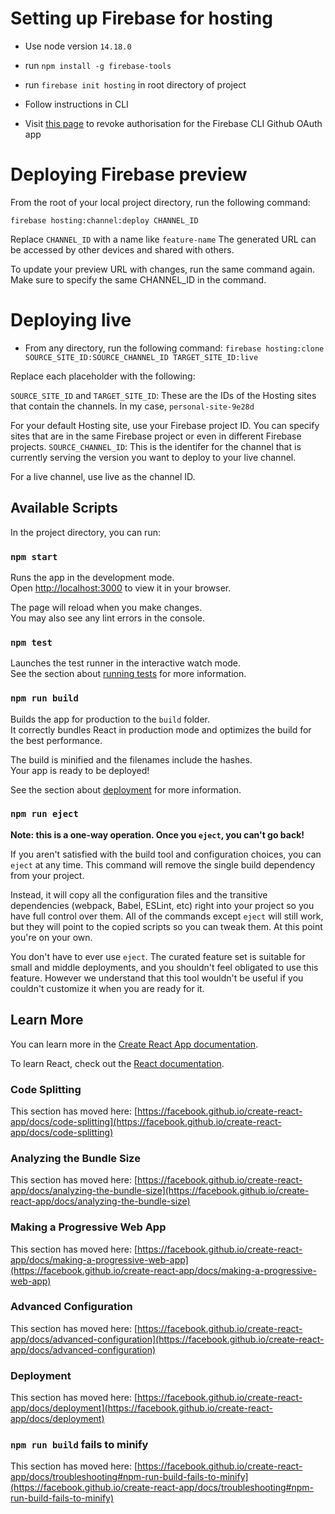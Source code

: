 # Setting up Firebase for hosting

- Use node version `14.18.0`
- run `npm install -g firebase-tools`
- run `firebase init hosting` in root directory of project
- Follow instructions in CLI

- Visit [this page](https://github.com/settings/connections/applications/89cf50f02ac6aaed3484) to revoke authorisation for the Firebase CLI Github OAuth app

# Deploying Firebase preview

From the root of your local project directory, run the following command:

`firebase hosting:channel:deploy CHANNEL_ID`

Replace `CHANNEL_ID` with a name like `feature-name`
The generated URL can be accessed by other devices and shared with others. 

To update your preview URL with changes, run the same command again. Make sure to specify the same CHANNEL_ID in the command.

# Deploying live

- From any directory, run the following command:
`firebase hosting:clone SOURCE_SITE_ID:SOURCE_CHANNEL_ID TARGET_SITE_ID:live`

Replace each placeholder with the following:

`SOURCE_SITE_ID` and `TARGET_SITE_ID`: These are the IDs of the Hosting sites that contain the channels.
In my case, `personal-site-9e28d`

For your default Hosting site, use your Firebase project ID.
You can specify sites that are in the same Firebase project or even in different Firebase projects.
`SOURCE_CHANNEL_ID`: This is the identifer for the channel that is currently serving the version you want to deploy to your live channel.

For a live channel, use live as the channel ID.



## Available Scripts

In the project directory, you can run:

### `npm start`

Runs the app in the development mode.\
Open [http://localhost:3000](http://localhost:3000) to view it in your browser.

The page will reload when you make changes.\
You may also see any lint errors in the console.

### `npm test`

Launches the test runner in the interactive watch mode.\
See the section about [running tests](https://facebook.github.io/create-react-app/docs/running-tests) for more information.

### `npm run build`

Builds the app for production to the `build` folder.\
It correctly bundles React in production mode and optimizes the build for the best performance.

The build is minified and the filenames include the hashes.\
Your app is ready to be deployed!

See the section about [deployment](https://facebook.github.io/create-react-app/docs/deployment) for more information.

### `npm run eject`

**Note: this is a one-way operation. Once you `eject`, you can't go back!**

If you aren't satisfied with the build tool and configuration choices, you can `eject` at any time. This command will remove the single build dependency from your project.

Instead, it will copy all the configuration files and the transitive dependencies (webpack, Babel, ESLint, etc) right into your project so you have full control over them. All of the commands except `eject` will still work, but they will point to the copied scripts so you can tweak them. At this point you're on your own.

You don't have to ever use `eject`. The curated feature set is suitable for small and middle deployments, and you shouldn't feel obligated to use this feature. However we understand that this tool wouldn't be useful if you couldn't customize it when you are ready for it.

## Learn More

You can learn more in the [Create React App documentation](https://facebook.github.io/create-react-app/docs/getting-started).

To learn React, check out the [React documentation](https://reactjs.org/).

### Code Splitting

This section has moved here: [https://facebook.github.io/create-react-app/docs/code-splitting](https://facebook.github.io/create-react-app/docs/code-splitting)

### Analyzing the Bundle Size

This section has moved here: [https://facebook.github.io/create-react-app/docs/analyzing-the-bundle-size](https://facebook.github.io/create-react-app/docs/analyzing-the-bundle-size)

### Making a Progressive Web App

This section has moved here: [https://facebook.github.io/create-react-app/docs/making-a-progressive-web-app](https://facebook.github.io/create-react-app/docs/making-a-progressive-web-app)

### Advanced Configuration

This section has moved here: [https://facebook.github.io/create-react-app/docs/advanced-configuration](https://facebook.github.io/create-react-app/docs/advanced-configuration)

### Deployment

This section has moved here: [https://facebook.github.io/create-react-app/docs/deployment](https://facebook.github.io/create-react-app/docs/deployment)

### `npm run build` fails to minify

This section has moved here: [https://facebook.github.io/create-react-app/docs/troubleshooting#npm-run-build-fails-to-minify](https://facebook.github.io/create-react-app/docs/troubleshooting#npm-run-build-fails-to-minify)
